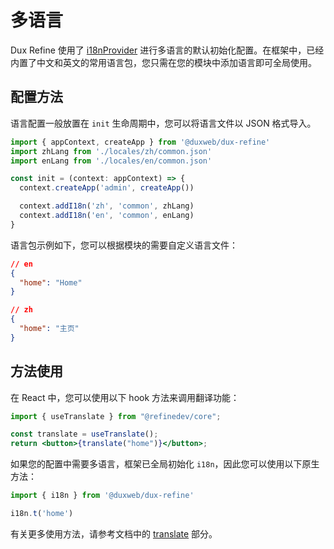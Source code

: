 # 多语言

Dux Refine 使用了 [i18nProvider](https://refine.dev/docs/api-reference/core/providers/i18n-provider/) 进行多语言的默认初始化配置。在框架中，已经内置了中文和英文的常用语言包，您只需在您的模块中添加语言即可全局使用。

## 配置方法

语言配置一般放置在 `init` 生命周期中，您可以将语言文件以 JSON 格式导入。

```js
import { appContext, createApp } from '@duxweb/dux-refine'
import zhLang from './locales/zh/common.json'
import enLang from './locales/en/common.json'

const init = (context: appContext) => {
  context.createApp('admin', createApp())

  context.addI18n('zh', 'common', zhLang)
  context.addI18n('en', 'common', enLang)
}
```

语言包示例如下，您可以根据模块的需要自定义语言文件：

```json
// en
{
  "home": "Home"
}
```

```json
// zh
{
  "home": "主页"
}
```

## 方法使用

在 React 中，您可以使用以下 hook 方法来调用翻译功能：

```jsx
import { useTranslate } from "@refinedev/core";

const translate = useTranslate();
return <button>{translate("home")}</button>;
```

如果您的配置中需要多语言，框架已全局初始化 `i18n`，因此您可以使用以下原生方法：

```js
import { i18n } from '@duxweb/dux-refine'

i18n.t('home')
```

有关更多使用方法，请参考文档中的 [translate](https://refine.dev/docs/api-reference/core/hooks/translate/useGetLocale/) 部分。